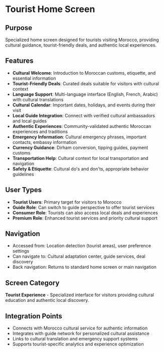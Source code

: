 # Tourist Home Screen

## Purpose
Specialized home screen designed for tourists visiting Morocco, providing cultural guidance, tourist-friendly deals, and authentic local experiences.

## Features
- **Cultural Welcome**: Introduction to Moroccan customs, etiquette, and essential information
- **Tourist-Friendly Deals**: Curated deals suitable for visitors with cultural context
- **Language Support**: Multi-language interface (English, French, Arabic) with cultural translations
- **Cultural Calendar**: Important dates, holidays, and events during their visit
- **Local Guide Integration**: Connect with verified cultural ambassadors and local guides
- **Authentic Experiences**: Community-validated authentic Moroccan experiences and traditions
- **Emergency Information**: Cultural emergency phrases, important contacts, embassy information
- **Currency Guidance**: Dirham conversion, tipping guides, payment customs
- **Transportation Help**: Cultural context for local transportation and navigation
- **Safety & Etiquette**: Cultural do's and don'ts, appropriate behavior guidelines

## User Types
- **Tourist Users**: Primary target for visitors to Morocco
- **Guide Role**: Can switch to guide perspective to offer tourist services
- **Consumer Role**: Tourists can also access local deals and experiences
- **Premium Role**: Enhanced tourist services and priority cultural support

## Navigation
- Accessed from: Location detection (tourist areas), user preference settings
- Can navigate to: Cultural adaptation center, guide services, deal discovery
- Back navigation: Returns to standard home screen or main navigation

## Screen Category
**Tourist Experience** - Specialized interface for visitors providing cultural education and authentic local discovery.

## Integration Points
- Connects with Morocco cultural service for authentic information
- Integrates with guide network for personalized cultural assistance
- Links to cultural translation and emergency support systems
- Supports tourist-specific analytics and experience optimization